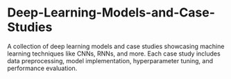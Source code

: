 # Deep-Learning-Models-and-Case-Studies
A collection of deep learning models and case studies showcasing machine learning techniques like CNNs, RNNs, and more. Each case study includes data preprocessing, model implementation, hyperparameter tuning, and performance evaluation.

